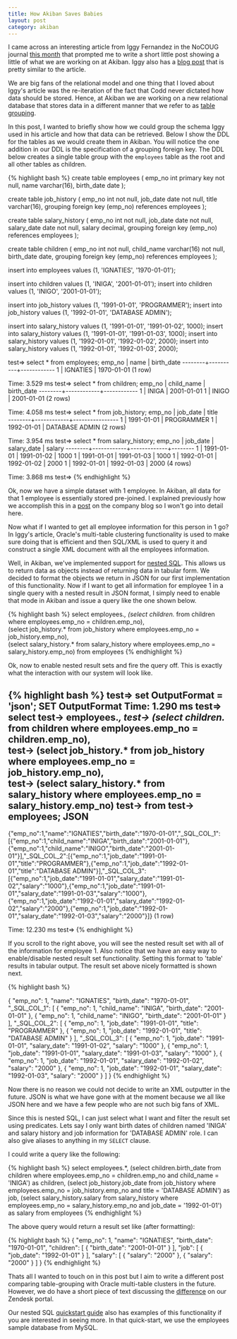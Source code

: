 ```yaml
--- 
title: How Akiban Saves Babies
layout: post
category: akiban
---
```


I came across an interesting article from Iggy Fernandez in the NoCOUG journal
[this month][nocoug_journal] that prompted me to write a short little post
showing a little of what we are working on at Akiban. Iggy also has a 
[blog post][iggy_post] that is pretty similar to the article.

We are big fans of the relational model and one thing that I loved about
Iggy's article was the re-iteration of the fact that Codd never dictated
how data should be stored. Hence, at Akiban we are working on a new relational
database that stores data in a different manner that we refer to as
[table grouping][table_grouping_link].

In this post, I wanted to briefly show how we could group the schema Iggy used
in his article and how that data can be retrieved. Below I show the DDL
for the tables as we would create them in Akiban. You will notice the one
addition in our DDL is the specification of a grouping foreign key. The DDL
below creates a single table group with the `employees` table as the root and
all other tables as children.

{% highlight bash %}
create table employees 
(
  emp_no int primary key not null,
  name varchar(16),
  birth_date date
);

create table job_history 
(
  emp_no int not null,
 job_date date not null,
 title varchar(16),
 grouping foreign key (emp_no) references employees
);

create table salary_history 
(
  emp_no int not null,
  job_date date not null,
  salary_date date not null,
  salary decimal,
  grouping foreign key (emp_no) references employees
);

create table children 
(
  emp_no int not null,
  child_name varchar(16) not null,
  birth_date date,
  grouping foreign key (emp_no) references employees
);

insert into employees values (1, 'IGNATIES', '1970-01-01');

insert into children values (1, 'INIGA', '2001-01-01');
insert into children values (1, 'INIGO', '2001-01-01');

insert into job_history values (1, '1991-01-01', 'PROGRAMMER');
insert into job_history values (1, '1992-01-01', 'DATABASE ADMIN');

insert into salary_history values (1, '1991-01-01', '1991-01-02', 1000);
insert into salary_history values (1, '1991-01-01', '1991-01-03', 1000);
insert into salary_history values (1, '1992-01-01', '1992-01-02', 2000);
insert into salary_history values (1, '1992-01-01', '1992-01-03', 2000);

test=> select * from employees;
 emp_no |   name   | birth_date 
--------+----------+------------
      1 | IGNATIES | 1970-01-01
(1 row)

Time: 3.529 ms
test=> select * from children;
 emp_no | child_name | birth_date 
--------+------------+------------
      1 | INIGA      | 2001-01-01
      1 | INIGO      | 2001-01-01
(2 rows)

Time: 4.058 ms
test=> select * from job_history;
 emp_no |  job_date  |     title      
--------+------------+----------------
      1 | 1991-01-01 | PROGRAMMER
      1 | 1992-01-01 | DATABASE ADMIN
(2 rows)

Time: 3.954 ms
test=> select * from salary_history;
 emp_no |  job_date  | salary_date | salary 
--------+------------+-------------+--------
      1 | 1991-01-01 | 1991-01-02  |   1000
      1 | 1991-01-01 | 1991-01-03  |   1000
      1 | 1992-01-01 | 1992-01-02  |   2000
      1 | 1992-01-01 | 1992-01-03  |   2000
(4 rows)

Time: 3.868 ms
test=>
{% endhighlight %}

Ok, now we have a simple dataset with 1 employee. In Akiban, all data for
that 1 employee is essentially stored pre-joined. I explained previously how
we accomplish this in a [post][hkey_post] on the company blog so I won't go
into detail here. 

Now what if I wanted to get all employee information for this person in 1 go?
In Iggy's article, Oracle's multi-table clustering functionality is used to make
sure doing that is efficient and then SQL/XML is used to query it and construct
a single XML document with all the employees information.

Well, in Akiban, we've implemented support for [nested SQL][nested_link]. This 
allows us to return data as objects instead of returning data in tabular form.
We decided to format the objects we return in JSON for our first implementation
of this functionality. Now if I want to get all information for employee 1 
in a single query with a nested result in JSON format, I simply need to enable
that mode in Akiban and issue a query like the one shown below.

{% highlight bash %}
select 
  employees.*,
  (select children.* from children where employees.emp_no = children.emp_no),                       
  (select job_history.* from job_history where employees.emp_no = job_history.emp_no),                
  (select salary_history.* from salary_history where employees.emp_no = salary_history.emp_no) 
from 
  employees
{% endhighlight %}

Ok, now to enable nested result sets and fire the query off. This is exactly
what the interaction with our system will look like.

{% highlight bash %}
test=> set OutputFormat = 'json';
SET OutputFormat
Time: 1.290 ms
test=> select 
test->   employees.*,
test->   (select children.* from children where employees.emp_no = children.emp_no),                       
test->   (select job_history.* from job_history where employees.emp_no = job_history.emp_no),                
test->   (select salary_history.* from salary_history where employees.emp_no = salary_history.emp_no) 
test-> from 
test->   employees;
                                                                                                                                                                                                                                                                                                                                         JSON                                                                                                                                                                                                                                                                                                                                          
---------------------------------------------------------------------------------------------------------------------------------------------------------------------------------------------------------------------------------------------------------------------------------------------------------------------------------------------------------------------------------------------------------------------------------------------------------------------------------------------------------------------------------------------------------------------------------------------------------------------------------------------------------------------------------------
 {"emp_no":1,"name":"IGNATIES","birth_date":"1970-01-01","_SQL_COL_1":[{"emp_no":1,"child_name":"INIGA","birth_date":"2001-01-01"},{"emp_no":1,"child_name":"INIGO","birth_date":"2001-01-01"}],"_SQL_COL_2":[{"emp_no":1,"job_date":"1991-01-01","title":"PROGRAMMER"},{"emp_no":1,"job_date":"1992-01-01","title":"DATABASE ADMIN"}],"_SQL_COL_3":[{"emp_no":1,"job_date":"1991-01-01","salary_date":"1991-01-02","salary":"1000"},{"emp_no":1,"job_date":"1991-01-01","salary_date":"1991-01-03","salary":"1000"},{"emp_no":1,"job_date":"1992-01-01","salary_date":"1992-01-02","salary":"2000"},{"emp_no":1,"job_date":"1992-01-01","salary_date":"1992-01-03","salary":"2000"}]}
(1 row)

Time: 12.230 ms
test=>
{% endhighlight %}

If you scroll to the right above, you will see the nested result set with all
of the information for employee 1. Also notice that we have an easy way to
enable/disable nested result set functionality. Setting this format to 'table'
results in tabular output. The result set above nicely formatted is shown next.

{% highlight bash %}

{
    "emp_no": 1,
    "name": "IGNATIES",
    "birth_date": "1970-01-01",
    "_SQL_COL_1": [
        {
            "emp_no": 1,
            "child_name": "INIGA",
            "birth_date": "2001-01-01"
        },
        {
            "emp_no": 1,
            "child_name": "INIGO",
            "birth_date": "2001-01-01"
        }
    ],
    "_SQL_COL_2": [
        {
            "emp_no": 1,
            "job_date": "1991-01-01",
            "title": "PROGRAMMER"
        },
        {
            "emp_no": 1,
            "job_date": "1992-01-01",
            "title": "DATABASE ADMIN"
        }
    ],
    "_SQL_COL_3": [
        {
            "emp_no": 1,
            "job_date": "1991-01-01",
            "salary_date": "1991-01-02",
            "salary": "1000"
        },
        {
            "emp_no": 1,
            "job_date": "1991-01-01",
            "salary_date": "1991-01-03",
            "salary": "1000"
        },
        {
            "emp_no": 1,
            "job_date": "1992-01-01",
            "salary_date": "1992-01-02",
            "salary": "2000"
        },
        {
            "emp_no": 1,
            "job_date": "1992-01-01",
            "salary_date": "1992-01-03",
            "salary": "2000"
        }
    ]
}
{% endhighlight %}

Now there is no reason we could not decide to write an XML outputter in the
future. JSON is what we have gone with at the moment because we all like JSON
here and we have a few people who are not such big fans of XML.

Since this is nested SQL, I can just select what I want and filter the result 
set using predicates. Lets say I only want birth dates of children named
'INIGA' and salary history and job information for 'DATABASE ADMIN' role.
I can also give aliases to anything in my `SELECT` clause. 

I could write a query like the following:

{% highlight bash %}
select 
  employees.*,
  (select children.birth_date from children where employees.emp_no = children.emp_no and child_name = 'INIGA') as children, 
  (select job_history.job_date from job_history where employees.emp_no = job_history.emp_no and title = 'DATABASE ADMIN') as job, 
  (select salary_history.salary from salary_history where employees.emp_no = salary_history.emp_no and job_date = '1992-01-01') as salary
from 
  employees
{% endhighlight %}

The above query would return a result set like (after formatting):
 
{% highlight bash %}
{
    "emp_no": 1,
    "name": "IGNATIES",
    "birth_date": "1970-01-01",
    "children": [
        {
            "birth_date": "2001-01-01"
        }
    ],
    "job": [
        {
            "job_date": "1992-01-01"
        }
    ],
    "salary": [
        {
            "salary": "2000"
        },
        {
            "salary": "2000"
        }
    ]
}
{% endhighlight %}

Thats all I wanted to touch on in this post but  I aim to write a different post 
comparing table-grouping with Oracle multi-table clusters in the future. 
However, we do have a short piece of text discussing the 
[difference][zendesk_article] on our Zendesk portal.

Our nested SQL [quickstart guide][nested_quick_start] also has examples of
this functionality if you are interested in seeing more. In that quick-start,
we use the employees sample database from MySQL.

[nocoug_journal]: http://www.nocoug.org/Journal/NoCOUG_Journal_201205.pdf
[iggy_post]: http://iggyfernandez.wordpress.com/2012/04/07/relational-joins-are-expensive-by-definition-not/
[zendesk_article]: http://akiban.zendesk.com/entries/20779441-how-does-table-grouping-compare-to-oracle-cluster-tables
[table_grouping_link]: http://www.akiban.com/table-grouping
[nested_quick_start]: http://www.akiban.com/ak-docs/nested.html
[hkey_post]: http://www.akiban.com/blog/2011/09/22/introducing-hkey
[nested_link]: http://www.cs.utexas.edu/ftp/techreports/tr85-19.pdf
